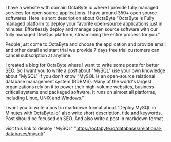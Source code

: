 I have a website with domain OctaByte.io where I provide fully managed services for open source applications. I have around 350+ open source softwares. Here is short description about OctaByte "OctaByte is Fully managed platform to deploy your favorite open-source applications just in minutes. Effortlessly deploy and manage open source software with our fully managed DevOps platform, streamlining the entire process for you."

People just come to OctaByte and choose the application and provide email and other detail and start trial we provide 7 days free trial customers can cancel subscription at anytime.

I created a blog for OctaByte where I want to write some posts for better SEO. So I want you to write a post about "MySQL" use your own knowledge about "MySQL" if you don't know "MySQL is an open-source relational database management system (RDBMS). Many of the world's largest organizations rely on it to power their high-volume websites, business-critical systems and packaged software. It runs on almost all platforms, including Linux, UNIX and Windows."

I want you to write a post in markdown format about "Deploy MySQL in Minutes with OctaByte.io" also write short description, title and keywords. Post should be focused on SEO. And also write a post in markdown format

visit this link to deploy "MySQL" "https://octabyte.io/databases/relational-databases/mysql/"